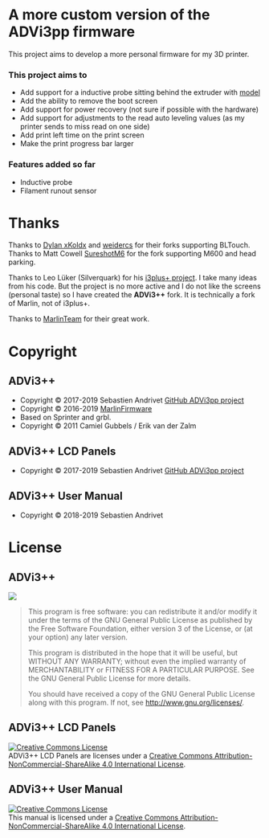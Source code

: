 # A more custom version of the ADVi3pp firmware
This project aims to develop a more personal firmware for my 3D printer. 

### This project aims to
* Add support for a inductive probe sitting behind the extruder with [model](https://www.thingiverse.com/thing:4297396)
* Add the ability to remove the boot screen
* Add support for power recovery (not sure if possible with the hardware)
* Add support for adjustments to the read auto leveling values (as my printer sends to miss read on one side)
* Add print left time on the print screen
* Make the print progress bar larger

### Features added so far
* Inductive probe
* Filament runout sensor

# Thanks

Thanks to [Dylan xKoldx](https://github.com/xKoldx/ADVi3pp-Marlin) and [weidercs](https://github.com/weidercs/ADVi3pp-Marlin) for their forks supporting BLTouch. Thanks to Matt Cowell [SureshotM6](https://github.com/SureshotM6/ADVi3pp-Marlin) for the fork supporting M600 and head parking.

Thanks to Leo Lüker (Silverquark) for his [i3plus+ project](https://github.com/Silverquark/i3PlusPlus). I take many ideas from his code. But the project is no more active and I do not like the screens (personal taste) so I have created the **ADVi3++** fork. It is technically a fork of Marlin, not of i3plus+.

Thanks to [MarlinTeam](http://marlinfw.org/) for their great work.

# Copyright

## ADVi3++

* Copyright &copy; 2017-2019 Sebastien Andrivet [GitHub ADVi3pp project](https://github.com/andrivet/advi3pp])
* Copyright &copy; 2016-2019 [MarlinFirmware](https://github.com/MarlinFirmware/Marlin)
* Based on Sprinter and grbl.
* Copyright &copy; 2011 Camiel Gubbels / Erik van der Zalm

## ADVi3++ LCD Panels

* Copyright &copy; 2017-2019 Sebastien Andrivet [GitHub ADVi3pp project](https://github.com/andrivet/advi3pp])

## ADVi3++ User Manual

* Copyright &copy; 2018-2019 Sebastien Andrivet

# License

## ADVi3++

![](https://www.gnu.org/graphics/gplv3-127x51.png)

> This program is free software: you can redistribute it and/or modify it under the terms of the GNU General Public License as published by the Free Software Foundation, either version 3 of the License, or (at your option) any later version.
>
> This program is distributed in the hope that it will be useful, but WITHOUT ANY WARRANTY; without even the implied warranty of MERCHANTABILITY or FITNESS FOR A PARTICULAR PURPOSE.  See the GNU General Public License for more details.
>
> You should have received a copy of the GNU General Public License along with this program. If not, see <http://www.gnu.org/licenses/>.

## ADVi3++ LCD Panels

<a rel="license" href="https://creativecommons.org/licenses/by-nc-sa/4.0/">
<img alt="Creative Commons License" style="border-width:0" src="https://i.creativecommons.org/l/by-nc-sa/4.0/88x31.png" /></a><br />ADVi3++ LCD Panels are licenses under a <a rel="license" href="http://creativecommons.org/licenses/by-nc-sa/4.0/">Creative Commons Attribution-NonCommercial-ShareAlike 4.0 International License</a>.

## ADVi3++ User Manual

<a rel="license" href="https://creativecommons.org/licenses/by-nc-sa/4.0/">
<img alt="Creative Commons License" style="border-width:0" src="https://i.creativecommons.org/l/by-nc-sa/4.0/88x31.png" /></a><br />This manual is licensed under a <a rel="license" href="http://creativecommons.org/licenses/by-nc-sa/4.0/">Creative Commons Attribution-NonCommercial-ShareAlike 4.0 International License</a>.
